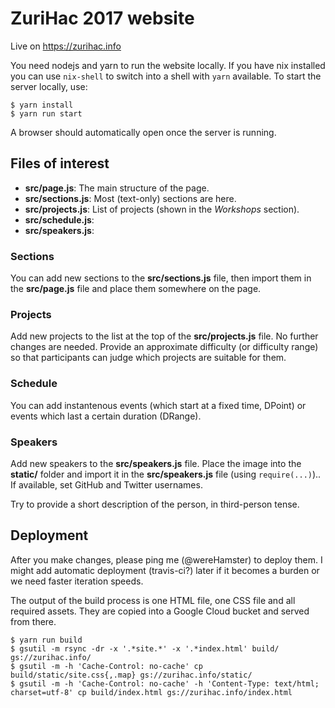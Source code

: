 # ZuriHac 2017 website

Live on https://zurihac.info

You need nodejs and yarn to run the website locally. If you have nix installed
you can use `nix-shell` to switch into a shell with `yarn` available. 
To start the server locally, use:

    $ yarn install
    $ yarn run start

A browser should automatically open once the server is running.

## Files of interest

 - **src/page.js**: The main structure of the page.
 - **src/sections.js**: Most (text-only) sections are here.
 - **src/projects.js**: List of projects (shown in the *Workshops* section).
 - **src/schedule.js**:
 - **src/speakers.js**:


### Sections

You can add new sections to the **src/sections.js** file, then import them in the **src/page.js**
file and place them somewhere on the page.

### Projects

Add new projects to the list at the top of the **src/projects.js** file. No further
changes are needed. Provide an approximate difficulty (or difficulty range) so that
participants can judge which projects are suitable for them.

### Schedule

You can add instantenous events (which start at a fixed time, DPoint) or events which
last a certain duration (DRange).

### Speakers

Add new speakers to the **src/speakers.js** file. Place the image into the **static/** folder
and import it in the **src/speakers.js** file (using `require(...)`).. If available, set
GitHub and Twitter usernames.

Try to provide a short description of the person, in third-person tense.

## Deployment

After you make changes, please ping me (@wereHamster) to deploy them. I might
add automatic deployment (travis-ci?) later if it becomes a burden or we need faster
iteration speeds.

The output of the build process is one HTML file, one CSS file and all
required assets. They are copied into a Google Cloud bucket and served
from there.

    $ yarn run build
    $ gsutil -m rsync -dr -x '.*site.*' -x '.*index.html' build/ gs://zurihac.info/
    $ gsutil -m -h 'Cache-Control: no-cache' cp build/static/site.css{,.map} gs://zurihac.info/static/
    $ gsutil -m -h 'Cache-Control: no-cache' -h 'Content-Type: text/html; charset=utf-8' cp build/index.html gs://zurihac.info/index.html
